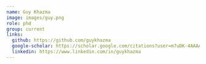 ```yaml
---
name: Guy Khazma
image: images/guy.png
role: phd
group: current
links:
  github: https://github.com/guykhazma
  google-scholar: https://scholar.google.com/citations?user=m7uDK-4AAAAJ
  linkedin: https://www.linkedin.com/in/guykhazma
---
```


